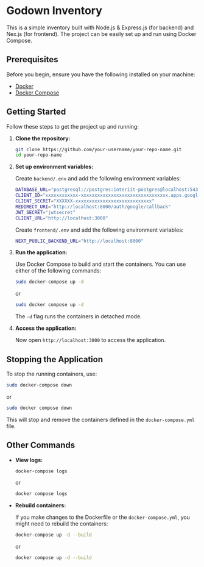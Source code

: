 # Godown Inventory

This is a simple inventory built with Node.js & Express.js (for backend) and Nex.js (for frontend). The project can be easily set up and run using Docker Compose.

## Prerequisites

Before you begin, ensure you have the following installed on your machine:

- [Docker](https://www.docker.com/get-started)
- [Docker Compose](https://docs.docker.com/compose/install/)

## Getting Started

Follow these steps to get the project up and running:

1. **Clone the repository:**

    ```bash
    git clone https://github.com/your-username/your-repo-name.git
    cd your-repo-name
    ```

2. **Set up environment variables:**

    Create `backend/.env` and add the following environment variables:
    
    ```bash
    DATABASE_URL="postgresql://postgres:interiit-postgres@localhost:5432/warehouse" # Keep it as it is
    CLIENT_ID="xxxxxxxxxxxx-xxxxxxxxxxxxxxxxxxxxxxxxxxxxxxxx.apps.googleusercontent.com"
    CLIENT_SECRET="XXXXXX-xxxxxxxxxxxxxxxxxxxxxxxxxxxx"
    REDIRECT_URI="http://localhost:8000/auth/google/callback"
    JWT_SECRET="jwtsecret"
    CLIENT_URL="http://localhost:3000"
    ```

    Create `frontend/.env` and add the following environment variables:

    ```bash
    NEXT_PUBLIC_BACKEND_URL="http://localhost:8000"
    ```

3. **Run the application:**

    Use Docker Compose to build and start the containers. You can use either of the following commands:

    ```bash
    sudo docker-compose up -d
    ```

    or

    ```bash
    sudo docker compose up -d
    ```

    The `-d` flag runs the containers in detached mode.

4. **Access the application:**

   Now open `http://localhost:3000` to access the application.

## Stopping the Application

To stop the running containers, use:

```bash
sudo docker-compose down
```

or

```bash
sudo docker compose down
```

This will stop and remove the containers defined in the `docker-compose.yml` file.

## Other Commands

- **View logs:**

    ```bash
    docker-compose logs
    ```

    or

    ```bash
    docker compose logs
    ```

- **Rebuild containers:**

    If you make changes to the Dockerfile or the `docker-compose.yml`, you might need to rebuild the containers:

    ```bash
    docker-compose up -d --build
    ```

    or

    ```bash
    docker compose up -d --build
    ```
